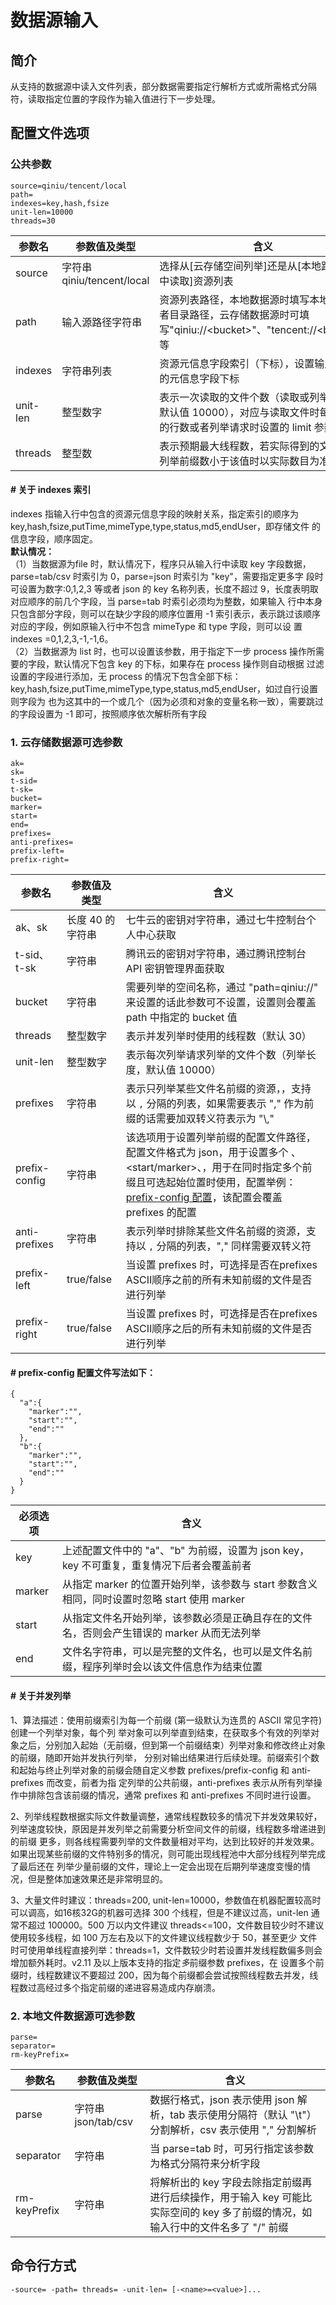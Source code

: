 # 数据源输入

## 简介
从支持的数据源中读入文件列表，部分数据需要指定行解析方式或所需格式分隔符，读取指定位置的字段作为输入值进行下一步处理。  

## 配置文件选项

### 公共参数
```
source=qiniu/tencent/local
path=
indexes=key,hash,fsize
unit-len=10000
threads=30
```  
|参数名|参数值及类型 |含义|  
|-----|-------|-----|  
|source| 字符串 qiniu/tencent/local | 选择从[云存储空间列举]还是从[本地路径文件中读取]资源列表|  
|path| 输入源路径字符串| 资源列表路径，本地数据源时填写本地文件或者目录路径，云存储数据源时可填写"qiniu://\<bucket\>"、"tencent://\<bucket\>" 等|  
|indexes| 字符串列表| 资源元信息字段索引（下标），设置输入行对应的元信息字段下标|  
|unit-len| 整型数字| 表示一次读取的文件个数（读取或列举长度，默认值 10000），对应与读取文件时每次处理的行数或者列举请求时设置的 limit 参数|  
|threads| 整型数| 表示预期最大线程数，若实际得到的文件数或列举前缀数小于该值时以实际数目为准|  

#### # 关于 indexes 索引
indexes 指输入行中包含的资源元信息字段的映射关系，指定索引的顺序为 key,hash,fsize,putTime,mimeType,type,status,md5,endUser，即存储文件
的信息字段，顺序固定。  
**默认情况：**  
（1）当数据源为file 时，默认情况下，程序只从输入行中读取 key 字段数据，parse=tab/csv 时索引为 0，parse=json 时索引为 "key"，需要指定更多字
段时可设置为数字:0,1,2,3 等或者 json 的 key 名称列表，长度不超过 9，长度表明取对应顺序的前几个字段，当 parse=tab 时索引必须均为整数，如果输入
行中本身只包含部分字段，则可以在缺少字段的顺序位置用 -1 索引表示，表示跳过该顺序对应的字段，例如原输入行中不包含 mimeType 和 type 字段，则可以设
置 indexes =0,1,2,3,-1,-1,6。  
（2）当数据源为 list 时，也可以设置该参数，用于指定下一步 process 操作所需要的字段，默认情况下包含 key 的下标，如果存在 process 操作则自动根据
过滤设置的字段进行添加，无 process 的情况下包含全部下标：key,hash,fsize,putTime,mimeType,type,status,md5,endUser，如过自行设置则字段为
也为这其中的一个或几个（因为必须和对象的变量名称一致），需要跳过的字段设置为 -1 即可，按照顺序依次解析所有字段  

### 1. 云存储数据源可选参数
```
ak=
sk=
t-sid=
t-sk=
bucket=
marker=
start=
end=
prefixes=
anti-prefixes=
prefix-left=
prefix-right=
```
|参数名|参数值及类型 |含义|  
|-----|-------|-----|  
|ak、sk|长度 40 的字符串|七牛云的密钥对字符串，通过七牛控制台个人中心获取|  
|t-sid、t-sk|字符串|腾讯云的密钥对字符串，通过腾讯控制台 API 密钥管理界面获取|  
|bucket|字符串| 需要列举的空间名称，通过 "path=qiniu://<bucket>" 来设置的话此参数可不设置，设置则会覆盖 path 中指定的 bucket 值|  
|threads| 整型数字| 表示并发列举时使用的线程数（默认 30）|  
|unit-len| 整型数字| 表示每次列举请求列举的文件个数（列举长度，默认值 10000）|  
|prefixes| 字符串| 表示只列举某些文件名前缀的资源，，支持以 `,` 分隔的列表，如果需要表示 "," 作为前缀的话需要加双转义符表示为 "\\,"|  
|prefix-config| 字符串| 该选项用于设置列举前缀的配置文件路径，配置文件格式为 json，用于设置多个 <prefix>、<start/marker>、<end>，用于在同时指定多个前缀且可选起始位置时使用，配置举例：[prefix-config 配置](../resources/prefixes.json)，该配置会覆盖 prefixes 的配置|
|anti-prefixes| 字符串| 表示列举时排除某些文件名前缀的资源，支持以 `,` 分隔的列表，"," 同样需要双转义符|  
|prefix-left| true/false| 当设置 prefixes 时，可选择是否在prefixes ASCII顺序之前的所有未知前缀的文件是否进行列举|  
|prefix-right| true/false| 当设置 prefixes 时，可选择是否在prefixes ASCII顺序之后的所有未知前缀的文件是否进行列举|  

#### # prefix-config 配置文件写法如下：
```
{
  "a":{
    "marker":"",
    "start":"",
    "end":""
  },
  "b":{
    "marker":"",
    "start":"",
    "end":""
  }
}
```
|必须选项|含义|  
|-----|-----|  
|key|上述配置文件中的 "a"、"b" 为前缀，设置为 json key，key 不可重复，重复情况下后者会覆盖前者|  
|marker| 从指定 marker 的位置开始列举，该参数与 start 参数含义相同，同时设置时忽略 start 使用 marker |  
|start| 从指定文件名开始列举，该参数必须是正确且存在的文件名，否则会产生错误的 marker 从而无法列举 |  
|end| 文件名字符串，可以是完整的文件名，也可以是文件名前缀，程序列举时会以该文件信息作为结束位置 |  

#### # 关于并发列举
1、算法描述：使用前缀索引为每一个前缀 (第一级默认为连贯的 ASCII 常见字符) 创建一个列举对象，每个列
  举对象可以列举直到结束，在获取多个有效的列举对象之后，分别加入起始（无前缀，但到第一个前缀结束）列举对象和修改终止对象的前缀，随即开始并发执行列举，
  分别对输出结果进行后续处理。前缀索引个数和起始与终止列举对象的前缀会随自定义参数 prefixes/prefix-config 和 anti-prefixes 而改变，前者为指
  定列举的公共前缀，anti-prefixes 表示从所有列举操作中排除包含该前缀的情况，通常 prefixes 和 anti-prefixes 不同时进行设置。  

2、列举线程数根据实际文件数量调整，通常线程数较多的情况下并发效果较好，列举速度较快，原因是并发列举之前需要分析空间文件的前缀，线程数多增递进到的前缀
  更多，则各线程需要列举的文件数量相对平均，达到比较好的并发效果。如果出现某些前缀的文件特别多的情况，则可能出现线程池中大部分线程列举完成了最后还在
  列举少量前缀的文件，理论上一定会出现在后期列举速度变慢的情况，但是整体加速效果还是非常明显的。  
  
3、大量文件时建议：threads=200, unit-len=10000，参数值在机器配置较高时可以调高，如16核32G的机器可选择 300 个线程，但是不建议过高，unit-len
  通常不超过 100000。500 万以内文件建议 threads<=100，文件数目较少时不建议使用较多线程，如 100 万左右及以下的文件建议线程数少于 50，甚至更少
  文件时可使用单线程直接列举：threads=1，文件数较少时若设置并发线程数偏多则会增加额外耗时。v2.11 及以上版本支持的指定*多*前缀参数 prefixes，在
  设置多个前缀时，线程数建议不要超过 200，因为每个前缀都会尝试按照线程数去并发，线程数过高经过多个指定前缀的递进容易造成内存崩溃。  
  
### 2. 本地文件数据源可选参数
```
parse=
separator=
rm-keyPrefix=
```
|参数名|参数值及类型 |含义|  
|-----|-------|-----|  
|parse| 字符串 json/tab/csv| 数据行格式，json 表示使用 json 解析，tab 表示使用分隔符（默认 "\t"）分割解析，csv 表示使用 "," 分割解析|  
|separator| 字符串| 当 parse=tab 时，可另行指定该参数为格式分隔符来分析字段|  
|rm-keyPrefix| 字符串|将解析出的 key 字段去除指定前缀再进行后续操作，用于输入 key 可能比实际空间的 key 多了前缀的情况，如输入行中的文件名多了 "/" 前缀|  


## 命令行方式
```
-source= -path= threads= -unit-len= [-<name>=<value>]...
```
